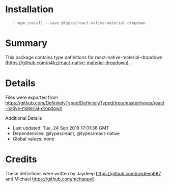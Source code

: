 # Installation
> `npm install --save @types/react-native-material-dropdown`

# Summary
This package contains type definitions for react-native-material-dropdown (https://github.com/n4kz/react-native-material-dropdown).

# Details
Files were exported from https://github.com/DefinitelyTyped/DefinitelyTyped/tree/master/types/react-native-material-dropdown

Additional Details
 * Last updated: Tue, 24 Sep 2019 17:01:36 GMT
 * Dependencies: @types/react, @types/react-native
 * Global values: none

# Credits
These definitions were written by Jaydeep <https://github.com/jaydeep987>, and Michael <https://github.com/mchappell>.
